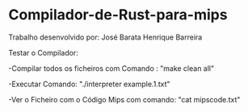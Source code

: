 # Compilador-de-Rust-para-mips
Trabalho desenvolvido por:
  José Barata
  Henrique Barreira
  
Testar o Compilador:

-Compilar todos os ficheiros com Comando : "make clean all"

-Executar Comando: "./interpreter example.1.txt" 

-Ver o Ficheiro com o Código Mips com comando: "cat mipscode.txt"
